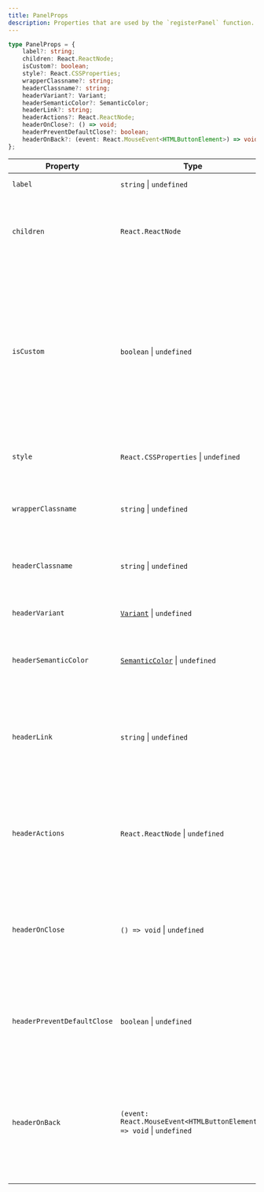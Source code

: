 ```yaml
---
title: PanelProps
description: Properties that are used by the `registerPanel` function.
---
```


```ts
type PanelProps = {
    label?: string;
    children: React.ReactNode;
    isCustom?: boolean;
    style?: React.CSSProperties;
    wrapperClassname?: string;
    headerClassname?: string;
    headerVariant?: Variant;
    headerSemanticColor?: SemanticColor;
    headerLink?: string;
    headerActions?: React.ReactNode;
    headerOnClose?: () => void;
    headerPreventDefaultClose?: boolean;
    headerOnBack?: (event: React.MouseEvent<HTMLButtonElement>) => void;
};
```

| Property | Type | Description |
| --- | --- | --- |
| `label` | `string` &#124; `undefined` | Label of the Panel. |
| `children` | `React.ReactNode` | Children to render inside the Panel.<br />Must be a React Component. |
| `isCustom` | `boolean` &#124; `undefined` | Determine if the children passed is a custom Panel.<br />If true, the children will be rendered as is.<br />**Note**: All passed props except `children` will be ignored if enabled. |
| `style` | `React.CSSProperties` &#124; `undefined` | Inline styles to apply to the Panel skeleton. |
| `wrapperClassname` | `string` &#124; `undefined` | Additional class name to apply to the Panel content wrapper. |
| `headerClassname` | `string` &#124; `undefined` | Additional class name to apply to the Panel header. |
| `headerVariant` | [`Variant`](/docs/development/api-wrapper/types/variant) &#124; `undefined` | Font variant for the Panel header title. |
| `headerSemanticColor` | [`SemanticColor`](/docs/development/api-wrapper/types/semantic-color) &#124; `undefined` | Semantic color name for the Panel header title. |
| `headerLink` | `string` &#124; `undefined` | Href for the header link.<br />Can be either a URI, a path within the app, or a URL for an external link. |
| `headerActions` | `React.ReactNode` &#124; `undefined` | Additional actions to render in the header.<br />Will be rendered next to the close button. |
| `headerOnClose` | `() => void` &#124; `undefined` | Function to call when clicking on the header close button.<br />Called before the panel is closed. |
| `headerPreventDefaultClose` | `boolean` &#124; `undefined` | Prevent the panel from closing when clicking on the header close button. |
| `headerOnBack` | `(event: React.MouseEvent<HTMLButtonElement>) => void` &#124; `undefined` | Function to call when clicking on the header back button.<br />If not provided, the back button will not be rendered. |